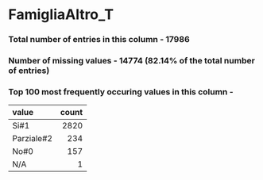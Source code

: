 
# FamigliaAltro_T

### Total number of entries in this column - 17986

### Number of missing values - 14774 (82.14% of the total number of entries)

### Top 100 most frequently occuring values in this column -

| value      |   count |
|:-----------|--------:|
| Si#1       |    2820 |
| Parziale#2 |     234 |
| No#0       |     157 |
| N/A        |       1 |
